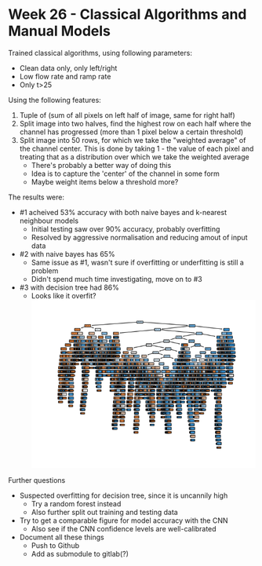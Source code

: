 # Week 26 - Classical Algorithms and Manual Models

Trained classical algorithms, using following parameters:
- Clean data only, only left/right
- Low flow rate and ramp rate
- Only t>25

Using the following features:
1. Tuple of (sum of all pixels on left half of image, same for right half)
2. Split image into two halves, find the highest row on each half where the
  channel has progressed (more than 1 pixel below a certain threshold)
3. Split image into 50 rows, for which we take the "weighted average" of the channel
  center. This is done by taking 1 - the value of each pixel and treating that
  as a distribution over which we take the weighted average
    - There's probably a better way of doing this
    - Idea is to capture the 'center' of the channel in some form
    - Maybe weight items below a threshold more?

The results were:
- #1 acheived 53% accuracy with both naive bayes and k-nearest neighbour models
    - Initial testing saw over 90% accuracy, probably overfitting
    - Resolved by aggressive normalisation and reducing amout of input data
- #2 with naive bayes has 65%
    - Same issue as #1, wasn't sure if overfitting or underfitting is still a problem
    - Didn't spend much time investigating, move on to #3
- #3 with decision tree had 86%
    - Looks like it overfit?
![](../figs/classical1/decision-tree.png)

Further questions
- Suspected overfitting for decision tree, since it is uncannily high
    - Try a random forest instead
    - Also further split out training and testing data
- Try to get a comparable figure for model accuracy with the CNN
    - Also see if the CNN confidence levels are well-calibrated
- Document all these things
    - Push to Github
    - Add as submodule to gitlab(?)
